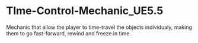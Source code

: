 # TIme-Control-Mechanic_UE5.5
Mechanic that allow the player to time-travel the objects individualy, making them to go fast-forward, rewind and freeze in time.

